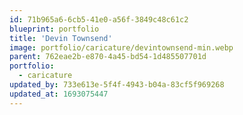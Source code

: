 ```yaml
---
id: 71b965a6-6cb5-41e0-a56f-3849c48c61c2
blueprint: portfolio
title: 'Devin Townsend'
image: portfolio/caricature/devintownsend-min.webp
parent: 762eae2b-e870-4a45-bd54-1d485507701d
portfolio:
  - caricature
updated_by: 733e613e-5f4f-4943-b04a-83cf5f969268
updated_at: 1693075447
---
```

